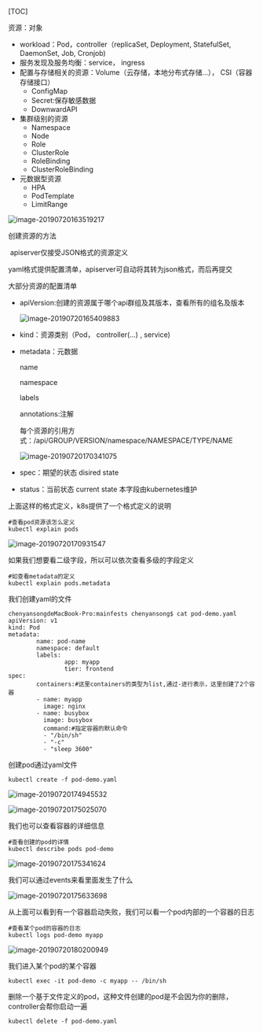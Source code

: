 [TOC]

资源：对象

* workload：Pod，controller（replicaSet, Deployment, StatefulSet, DaemonSet, Job, Cronjob)
* 服务发现及服务均衡：service， ingress
* 配置与存储相关的资源：Volume（云存储，本地分布式存储...）， CSI（容器存储接口）
  * ConfigMap
  * Secret:保存敏感数据
  * DownwardAPI
* 集群级别的资源
  * Namespace
  * Node
  * Role
  * ClusterRole
  * RoleBinding
  * ClusterRoleBinding
* 元数据型资源
  * HPA
  * PodTemplate
  * LimitRange

![image-20190720163519217](/Users/chenyansong/Documents/note/images/docker/image-20190720163519217.png)



创建资源的方法

​	apiserver仅接受JSON格式的资源定义

​	yaml格式提供配置清单，apiserver可自动将其转为json格式，而后再提交

大部分资源的配置清单

* apiVersion:创建的资源属于哪个api群组及其版本，查看所有的组名及版本

  ![image-20190720165409883](/Users/chenyansong/Documents/note/images/docker/image-20190720165409883.png)

* kind：资源类别（Pod， controller(...) , service)

* metadata：元数据

  name

  namespace

  labels

  annotations:注解

  每个资源的引用方式：/api/GROUP/VERSION/namespace/NAMESPACE/TYPE/NAME

  ![image-20190720170341075](/Users/chenyansong/Documents/note/images/docker/image-20190720170341075.png)

* spec：期望的状态 disired state

* status：当前状态 current state 本字段由kubernetes维护



上面这样的格式定义，k8s提供了一个格式定义的说明

```shell
#查看pod资源该怎么定义
kubectl explain pods

```

![image-20190720170931547](/Users/chenyansong/Documents/note/images/docker/image-20190720170931547.png)

如果我们想要看二级字段，所以可以依次查看多级的字段定义

```shell
#如查看metadata的定义
kubectl explain pods.metadata
```



我们创建yaml的文件

```shell
chenyansongdeMacBook-Pro:mainfests chenyansong$ cat pod-demo.yaml 
apiVersion: v1
kind: Pod
metadata:
        name: pod-name
        namespace: default
        labels:
                app: myapp
                tier: frontend
spec:
        containers:#这里containers的类型为list,通过-进行表示，这里创建了2个容器
        - name: myapp
          image: nginx
        - name: busybox
          image: busybox
          command:#指定容器的默认命令
          - "/bin/sh"
          - "-c"
          - "sleep 3600"

```

创建pod通过yaml文件

```shell
kubectl create -f pod-demo.yaml 
```

![image-20190720174945532](/Users/chenyansong/Documents/note/images/docker/image-20190720174945532.png)

![image-20190720175025070](/Users/chenyansong/Documents/note/images/docker/image-20190720175025070.png)

我们也可以查看容器的详细信息

```shell
#查看创建的pod的详情
kubectl describe pods pod-demo
```

![image-20190720175341624](/Users/chenyansong/Documents/note/images/docker/image-20190720175341624.png)

我们可以通过events来看里面发生了什么

![image-20190720175633698](/Users/chenyansong/Documents/note/images/docker/image-20190720175633698.png)

从上面可以看到有一个容器启动失败，我们可以看一个pod内部的一个容器的日志

```shell
#查看某个pod的容器的日志
kubectl logs pod-demo myapp

```

![image-20190720180200949](/Users/chenyansong/Documents/note/images/docker/image-20190720180200949.png)



我们进入某个pod的某个容器

```shell
kubectl exec -it pod-demo -c myapp -- /bin/sh
```



删除一个基于文件定义的pod，这种文件创建的pod是不会因为你的删除，controller会帮你启动一遍

```shell
kubectl delete -f pod-demo.yaml
```

